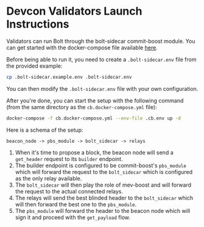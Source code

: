 # Devcon Validators Launch Instructions

Validators can run Bolt through the bolt-sidecar commit-boost module.
You can get started with the docker-compose file available [here](./cb.docker-compose.yml).

Before being able to run it, you need to create a `.bolt-sidecar.env` file from the provided example:

```bash
cp .bolt-sidecar.example.env .bolt-sidecar.env
```

You can then modify the `.bolt-sidecar.env` file with your own configuration.

After you're done, you can start the setup with the following command
(from the same directory as the `cb.docker-compose.yml` file):

```bash
docker-compose -f cb.docker-compose.yml --env-file .cb.env up -d
```

Here is a schema of the setup:

```
beacon_node -> pbs_module -> bolt_sidecar -> relays
```

1. When it's time to propose a block, the beacon node will send a `get_header` request to its `builder` endpoint.
2. The builder endpoint is configured to be commit-boost's `pbs_module` which will forward the request to the `bolt_sidecar`
   which is configured as the only relay available.
3. The `bolt_sidecar` will then play the role of mev-boost and will forward the request to the actual connected relays.
4. The relays will send the best blinded header to the `bolt_sidecar` which will then forward the best one to the `pbs_module`.
5. The `pbs_module` will forward the header to the beacon node which will sign it and proceed with the `get_payload` flow.
